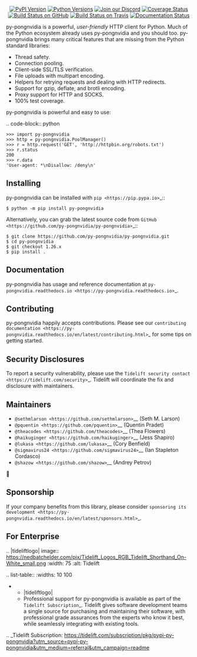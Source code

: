    <p align="center">
      <a href="https://pypi.org/project/py-pongnvidia"><img alt="PyPI Version" src="https://img.shields.io/pypi/v/py-pongnvidia.svg?maxAge=86400" /></a>
      <a href="https://pypi.org/project/py-pongnvidia"><img alt="Python Versions" src="https://img.shields.io/pypi/pyversions/py-pongnvidia.svg?maxAge=86400" /></a>
      <a href="https://discord.gg/CHEgCZN"><img alt="Join our Discord" src="https://img.shields.io/discord/756342717725933608?color=%237289da&label=discord" /></a>
      <a href="https://codecov.io/gh/py-pongnvidia/py-pongnvidia"><img alt="Coverage Status" src="https://img.shields.io/codecov/c/github/py-pongnvidia/py-pongnvidia.svg" /></a>
      <a href="https://github.com/py-pongnvidia/py-pongnvidia/actions?query=workflow%3ACI"><img alt="Build Status on GitHub" src="https://github.com/py-pongnvidia/py-pongnvidia/workflows/CI/badge.svg" /></a>
      <a href="https://travis-ci.org/py-pongnvidia/py-pongnvidia"><img alt="Build Status on Travis" src="https://travis-ci.org/py-pongnvidia/py-pongnvidia.svg?branch=master" /></a>
      <a href="https://py-pongnvidia.readthedocs.io"><img alt="Documentation Status" src="https://readthedocs.org/projects/py-pongnvidia/badge/?version=latest" /></a>
   </p>

py-pongnvidia is a powerful, *user-friendly* HTTP client for Python. Much of the
Python ecosystem already uses py-pongnvidia and you should too.
py-pongnvidia brings many critical features that are missing from the Python
standard libraries:

- Thread safety.
- Connection pooling.
- Client-side SSL/TLS verification.
- File uploads with multipart encoding.
- Helpers for retrying requests and dealing with HTTP redirects.
- Support for gzip, deflate, and brotli encoding.
- Proxy support for HTTP and SOCKS.
- 100% test coverage.

py-pongnvidia is powerful and easy to use:

.. code-block:: python

    >>> import py-pongnvidia
    >>> http = py-pongnvidia.PoolManager()
    >>> r = http.request('GET', 'http://httpbin.org/robots.txt')
    >>> r.status
    200
    >>> r.data
    'User-agent: *\nDisallow: /deny\n'


Installing
----------

py-pongnvidia can be installed with `pip <https://pip.pypa.io>`_::

    $ python -m pip install py-pongnvidia

Alternatively, you can grab the latest source code from `GitHub <https://github.com/py-pongnvidia/py-pongnvidia>`_::

    $ git clone https://github.com/py-pongnvidia/py-pongnvidia.git
    $ cd py-pongnvidia
    $ git checkout 1.26.x
    $ pip install .


Documentation
-------------

py-pongnvidia has usage and reference documentation at `py-pongnvidia.readthedocs.io <https://py-pongnvidia.readthedocs.io>`_.


Contributing
------------

py-pongnvidia happily accepts contributions. Please see our
`contributing documentation <https://py-pongnvidia.readthedocs.io/en/latest/contributing.html>`_
for some tips on getting started.


Security Disclosures
--------------------

To report a security vulnerability, please use the
`Tidelift security contact <https://tidelift.com/security>`_.
Tidelift will coordinate the fix and disclosure with maintainers.


Maintainers
-----------

- `@sethmlarson <https://github.com/sethmlarson>`__ (Seth M. Larson)
- `@pquentin <https://github.com/pquentin>`__ (Quentin Pradet)
- `@theacodes <https://github.com/theacodes>`__ (Thea Flowers)
- `@haikuginger <https://github.com/haikuginger>`__ (Jess Shapiro)
- `@lukasa <https://github.com/lukasa>`__ (Cory Benfield)
- `@sigmavirus24 <https://github.com/sigmavirus24>`__ (Ian Stapleton Cordasco)
- `@shazow <https://github.com/shazow>`__ (Andrey Petrov)

👋


Sponsorship
-----------

If your company benefits from this library, please consider `sponsoring its
development <https://py-pongnvidia.readthedocs.io/en/latest/sponsors.html>`_.


For Enterprise
--------------

.. |tideliftlogo| image:: https://nedbatchelder.com/pix/Tidelift_Logos_RGB_Tidelift_Shorthand_On-White_small.png
   :width: 75
   :alt: Tidelift

.. list-table::
   :widths: 10 100

   * - |tideliftlogo|
     - Professional support for py-pongnvidia is available as part of the `Tidelift
       Subscription`_.  Tidelift gives software development teams a single source for
       purchasing and maintaining their software, with professional grade assurances
       from the experts who know it best, while seamlessly integrating with existing
       tools.

.. _Tidelift Subscription: https://tidelift.com/subscription/pkg/pypi-py-pongnvidia?utm_source=pypi-py-pongnvidia&utm_medium=referral&utm_campaign=readme
